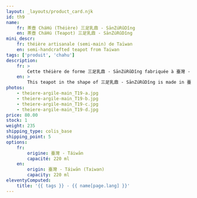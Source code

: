 ```yaml
---
layout: _layouts/product_card.njk
id: th9
name:
    fr: 茶壺 CháHú (Théière) 三足乳鼎 - SānZúRǔDǐng
    en: 茶壺 CháHú (Teapot) 三足乳鼎 - SānZúRǔDǐng
mini_descr:
    fr: théière artisanale (semi-main) de Taïwan
    en: semi-handcrafted teapot from Taiwan
tags: ['produit', 'chahu']
description: 
    fr: >
        Cette théière de forme 三足乳鼎 - SānZúRǔDǐng fabriquée à 臺灣 - Táiwān en mode 半手工 - BànShǒuGōng, c'est-à-dire semi-manuelle, à l'aide de moules. Elle porte une inscription liée à la culture bouddhiste : 觀自在 - GuānZìZài qui invite à être en paix avec la nature.
    en: >
        This teapot in the shape of 三足乳鼎 - SānZúRǔDǐng is made in 臺灣 - Táiwān using 半手工 - BànShǒuGōng, a semi-handcrafted technique involving molds. It bears an inscription tied to Buddhist culture: 觀自在 - GuānZìZài, which invites harmony with nature.
photos:
    - theiere-argile-main_T19-a.jpg
    - theiere-argile-main_T19-b.jpg
    - theiere-argile-main_T19-c.jpg
    - theiere-argile-main_T19-d.jpg
price: 80.00
stock: 1
weight: 235
shipping_type: colis_base
shipping_point: 5
options:
    fr:
        origine: 臺灣 - Táiwān
        capacité: 220 ml
    en:
        origin: 臺灣 - Táiwān (Taiwan)
        capacity: 220 ml
eleventyComputed:
    title: '{{ tags }} - {{ name[page.lang] }}'
---
```

